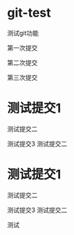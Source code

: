# git-test

测试git功能

第一次提交

第二次提交

第三次提交

# 测试提交1

测试提交二

测试提交3
测试提交二

# 测试提交1

测试提交二

测试提交3
测试提交二

测试
